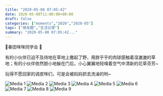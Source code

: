 ```yaml
---
title: "2020-05-08 07:05:42"
date: 2020-05-08T11:00:00+08:00
draft: false
categories: ["moments","2020","2020-05"]
tags: ["朋友圈","生活记录"]
summary: "2020-05-08 07:05:42..."
---
```


🌸春田咪咪同学会 🌸

有的小伙伴已迫不及待地在草地上撒起了野，用胖乎乎的肉球感触着湿漉漉的草地；有的小伙伴依然胆小地躲在门后，小心翼翼地轻嗅着空气中清新的花草芬芳~

玩得不愿回家的调皮咪们，可是会被妈妈抓去洗澡的哟~

![Media 1](/Moments/photos/2020-05-08/202005080705420.jpg)
![Media 2](/Moments/photos/2020-05-08/202005080705421.jpg)
![Media 3](/Moments/photos/2020-05-08/202005080705422.jpg)
![Media 4](/Moments/photos/2020-05-08/202005080705423.jpg)
![Media 5](/Moments/photos/2020-05-08/202005080705424.jpg)
![Media 6](/Moments/photos/2020-05-08/202005080705425.jpg)
![Media 7](/Moments/photos/2020-05-08/202005080705426.jpg)
![Media 8](/Moments/photos/2020-05-08/202005080705427.jpg)
![Media 9](/Moments/photos/2020-05-08/202005080705428.jpg)

